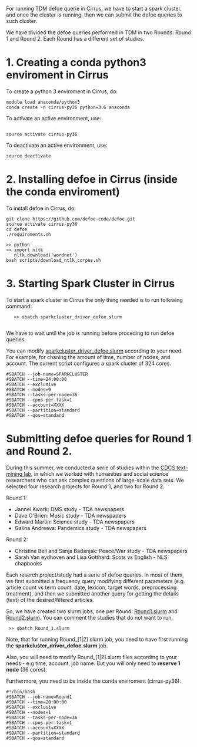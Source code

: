 
For running TDM defoe querie in Cirrus, we have to start a spark cluster, and once the cluster is running, then we can submit the defoe queries to such cluster. 

We have divided the defoe queries performed in TDM in two Rounds: Round 1 and Round 2. Each Round has a different set of studies. 


# 1. Creating a conda python3 enviroment in Cirrus

To create a python 3 enviroment in Cirrus, do:

```
module load anaconda/python3 
conda create -n cirrus-py36 python=3.6 anaconda
```

To activate an active environment, use:

```

source activate cirrus-py36

```

To deactivate an active environment, use:

```
source deactivate

```

# 2. Installing defoe in Cirrus (inside the conda enviroment)

To install defoe in Cirrus, do:

```
git clone https://github.com/defoe-code/defoe.git
source activate cirrus-py36
cd defoe
./requirements.sh

>> python
>> import nltk
   nltk.download('wordnet')
bash scripts/download_ntlk_corpus.sh
```

# 3. Starting Spark Cluster in Cirrus

To start a spark cluster in Cirrus the only thing needed is to run following command:

```
   >> sbatch sparkcluster_driver_defoe.slurm 
   
```

We have to wait until the job is running before proceding to run defoe queries.  

You can modify [sparkcluster_driver_defoe.slurm](https://github.com/defoe-code/CDCS_Text_Mining_Lab/blob/master/cirrus_scripts/sparkcluster_driver_defoe.slurm) according to your need. For example, for chaning the amount of time, number of nodes, and account. The current script configures a spark cluster of 324 cores. 

```
#SBATCH --job-name=SPARKCLUSTER
#SBATCH --time=24:00:00
#SBATCH --exclusive
#SBATCH --nodes=9
#SBATCH --tasks-per-node=36
#SBATCH --cpus-per-task=1
#SBATCH --account=XXXX
#SBATCH --partition=standard
#SBATCH --qos=standard

```

# Submitting defoe queries for Round 1 and Round 2.

During this summer, we conducted a serie of studies within the [CDCS text-mining lab](https://www.cdcs.ed.ac.uk/cdcs-text-mining-lab-call-projects?utm_campaign=2619665_CDCS%20Digest%20W%2FC%2016%20March%202020&utm_medium=email&utm_source=College%20of%20Arts%2C%20Humanities%20%26%20Social%20Sciences%2C%20The%20University%20of%20Edinburgh&dm_t=0,0,0,0,0), in which we worked with humanities and social science researchers who can ask complex questions of large-scale data sets. We selected four research projects for Round 1, and two for Round 2. 

Round 1:
   - Jannel Kwork: DMS study - TDA newspapers
   - Dave O'Brien: Music study - TDA newspapers
   - Edward Martin: Science study - TDA newspapers
   - Galina Andreeva: Pandemics study - TDA newspapers
   
 Round 2:
   - Christine Bell and Sanja Badanjak: Peace/War study - TDA newspapers
   - Sarah Van eydhoven and Lisa Gotthard: Scots vs English - NLS chapbooks
   
Each reserch project/study had a serie of defoe queries. In most of them, we first submitted a frequency query modifying different parameters (e.g. article count vs term count, date, lexicon, target words, preprocessing treatment), and then we submitted another query for getting the details (text) of the desired/filtered articles. 

So, we have created two slurm jobs, one per Round: [Round1.slurm](https://github.com/defoe-code/CDCS_Text_Mining_Lab/blob/master/cirrus_scripts/Round1.slurm) and [Round2.slurm](https://github.com/defoe-code/CDCS_Text_Mining_Lab/blob/master/cirrus_scripts/Round2.slurm). You can comment the studies that do not want to run.

  ```
   >> sbatch Round_1.slurm
   ```
Note, that for running Round_[1|2].slurm job, you need to have first running the **sparkcluster_driver_defoe.slurm** job. 

Also, you will need to modify Round_[1|2].slurm files according to your needs - e.g time, account, job name. But you will only need to **reserve 1 node** (36 cores).

Furthermore, you need to be inside the conda enviroment (cirrus-py36).
```
#!/bin/bash
#SBATCH --job-name=Round1
#SBATCH --time=20:00:00
#SBATCH --exclusive
#SBATCH --nodes=1
#SBATCH --tasks-per-node=36
#SBATCH --cpus-per-task=1
#SBATCH --account=XXXX
#SBATCH --partition=standard
#SBATCH --qos=standard
```



